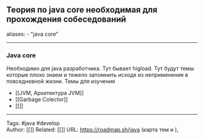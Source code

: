 ## Теория по java core необходимая для прохождения собеседований

aliases: 
	- "java core"

---

### Java core 
Необходимо для java разработчика. Тут бывает higload. Тут будут темы которые плохо знаем и тяжело запомнить исходя из неприменения в повседневной жизни.
Темы для изучения
- [[JVM,  Архитектура JVM]]
- [[Garbage Colector]]
- [[]]

---
Tags: #java #develop  
Author: [[]]
Related: [[]]
URL: https://roadmap.sh/java (карта тем и ), 